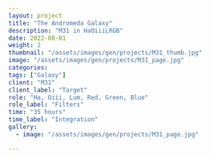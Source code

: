 ```yaml
---
layout: project
title: "The Andromeda Galaxy"
description: "M31 in HaOiiiLRGB"
date: 2022-08-01
weight: 2
thumbnail: "/assets/images/gen/projects/M31_thumb.jpg"
image: "/assets/images/gen/projects/M31_page.jpg"
categories: 
tags: ["Galaxy"]
client: "M31"
client_label: "Target"
role: "Ha, Oiii, Lum, Red, Green, Blue"
role_label: "Filters"
time: "35 hours"
time_label: "Integration"
gallery:
  - image: "/assets/images/gen/projects/M31_page.jpg"

---
```


